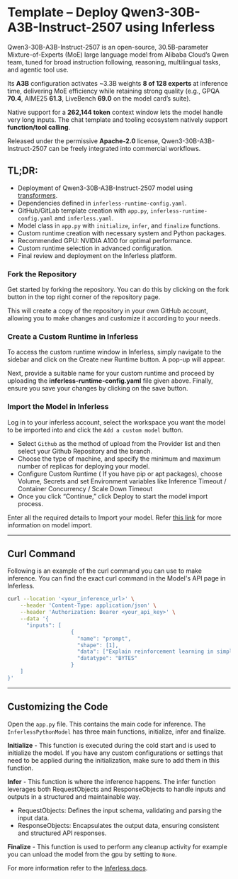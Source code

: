 # Template – Deploy Qwen3-30B-A3B-Instruct-2507 using Inferless

Qwen3-30B-A3B-Instruct-2507 is an open-source, 30.5B-parameter Mixture-of-Experts (MoE) large language model from Alibaba Cloud’s Qwen team, tuned for broad instruction following, reasoning, multilingual tasks, and agentic tool use.

Its **A3B** configuration activates \~3.3B weights **8 of 128 experts** at inference time, delivering MoE efficiency while retaining strong quality (e.g., GPQA **70.4**, AIME25 **61.3**, LiveBench **69.0** on the model card’s suite).

Native support for a **262,144 token** context window lets the model handle very long inputs. The chat template and tooling ecosystem natively support **function/tool calling**.

Released under the permissive **Apache-2.0** license, Qwen3-30B-A3B-Instruct-2507 can be freely integrated into commercial workflows.

## TL;DR:
- Deployment of Qwen3-30B-A3B-Instruct-2507 model using [transformers](https://github.com/huggingface/transformers).
- Dependencies defined in `inferless-runtime-config.yaml`.
- GitHub/GitLab template creation with `app.py`, `inferless-runtime-config.yaml` and `inferless.yaml`.
- Model class in `app.py` with `initialize`, `infer`, and `finalize` functions.
- Custom runtime creation with necessary system and Python packages.
- Recommended GPU: NVIDIA A100 for optimal performance.
- Custom runtime selection in advanced configuration.
- Final review and deployment on the Inferless platform.

### Fork the Repository
Get started by forking the repository. You can do this by clicking on the fork button in the top right corner of the repository page.

This will create a copy of the repository in your own GitHub account, allowing you to make changes and customize it according to your needs.

### Create a Custom Runtime in Inferless
To access the custom runtime window in Inferless, simply navigate to the sidebar and click on the Create new Runtime button. A pop-up will appear.

Next, provide a suitable name for your custom runtime and proceed by uploading the **inferless-runtime-config.yaml** file given above. Finally, ensure you save your changes by clicking on the save button.

### Import the Model in Inferless
Log in to your inferless account, select the workspace you want the model to be imported into and click the `Add a custom model` button.

- Select `Github` as the method of upload from the Provider list and then select your Github Repository and the branch.
- Choose the type of machine, and specify the minimum and maximum number of replicas for deploying your model.
- Configure Custom Runtime ( If you have pip or apt packages), choose Volume, Secrets and set Environment variables like Inference Timeout / Container Concurrency / Scale Down Timeout
- Once you click “Continue,” click Deploy to start the model import process.

Enter all the required details to Import your model. Refer [this link](https://docs.inferless.com/integrations/git-custom-code/git--custom-code) for more information on model import.

---
## Curl Command
Following is an example of the curl command you can use to make inference. You can find the exact curl command in the Model's API page in Inferless.
```bash
curl --location '<your_inference_url>' \
    --header 'Content-Type: application/json' \
    --header 'Authorization: Bearer <your_api_key>' \
    --data '{
      "inputs": [
                    {
                      "name": "prompt",
                      "shape": [1],
                      "data": ["Explain reinforcement learning in simple words."],
                      "datatype": "BYTES"
                    }
    ]
}'
```

---
## Customizing the Code
Open the `app.py` file. This contains the main code for inference. The `InferlessPythonModel` has three main functions, initialize, infer and finalize.

**Initialize** -  This function is executed during the cold start and is used to initialize the model. If you have any custom configurations or settings that need to be applied during the initialization, make sure to add them in this function.

**Infer** - This function is where the inference happens. The infer function leverages both RequestObjects and ResponseObjects to handle inputs and outputs in a structured and maintainable way.
- RequestObjects: Defines the input schema, validating and parsing the input data.
- ResponseObjects: Encapsulates the output data, ensuring consistent and structured API responses.

**Finalize** - This function is used to perform any cleanup activity for example you can unload the model from the gpu by setting to `None`.

For more information refer to the [Inferless docs](https://docs.inferless.com/).
